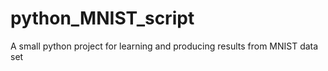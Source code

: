# python_MNIST_script
A small python project for learning and producing results from MNIST data set

